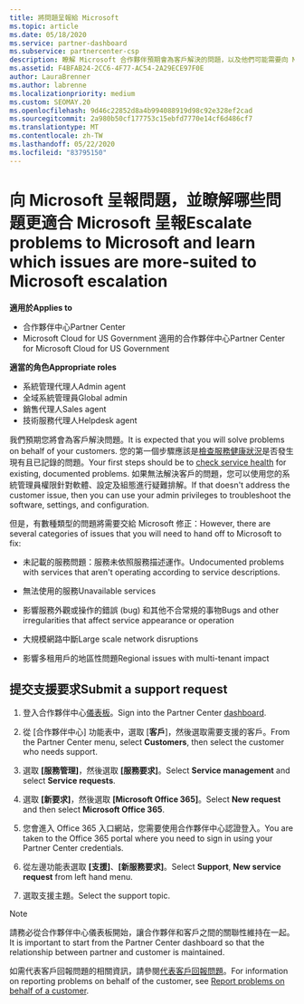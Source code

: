 ```yaml
---
title: 將問題呈報給 Microsoft
ms.topic: article
ms.date: 05/18/2020
ms.service: partner-dashboard
ms.subservice: partnercenter-csp
description: 瞭解 Microsoft 合作夥伴預期會為客戶解決的問題，以及他們可能需要向 Microsoft 呈報哪些問題。
ms.assetid: F4BFAB24-2CC6-4F77-AC54-2A29ECE97F0E
author: LauraBrenner
ms.author: labrenne
ms.localizationpriority: medium
ms.custom: SEOMAY.20
ms.openlocfilehash: 9d46c22852d8a4b994088919d98c92e328ef2cad
ms.sourcegitcommit: 2a980b50cf177753c15ebfd7770e14cf6d486cf7
ms.translationtype: MT
ms.contentlocale: zh-TW
ms.lasthandoff: 05/22/2020
ms.locfileid: "83795150"
---
```

# <a name="escalate-problems-to-microsoft-and-learn-which-issues-are-more-suited-to-microsoft-escalation"></a><span data-ttu-id="bedb8-103">向 Microsoft 呈報問題，並瞭解哪些問題更適合 Microsoft 呈報</span><span class="sxs-lookup"><span data-stu-id="bedb8-103">Escalate problems to Microsoft and learn which issues are more-suited to Microsoft escalation</span></span>  

<span data-ttu-id="bedb8-104">**適用於**</span><span class="sxs-lookup"><span data-stu-id="bedb8-104">**Applies to**</span></span>

- <span data-ttu-id="bedb8-105">合作夥伴中心</span><span class="sxs-lookup"><span data-stu-id="bedb8-105">Partner Center</span></span>
- <span data-ttu-id="bedb8-106">Microsoft Cloud for US Government 適用的合作夥伴中心</span><span class="sxs-lookup"><span data-stu-id="bedb8-106">Partner Center for Microsoft Cloud for US Government</span></span>

<span data-ttu-id="bedb8-107">**適當的角色**</span><span class="sxs-lookup"><span data-stu-id="bedb8-107">**Appropriate roles**</span></span>

- <span data-ttu-id="bedb8-108">系統管理代理人</span><span class="sxs-lookup"><span data-stu-id="bedb8-108">Admin agent</span></span>
- <span data-ttu-id="bedb8-109">全域系統管理員</span><span class="sxs-lookup"><span data-stu-id="bedb8-109">Global admin</span></span>
- <span data-ttu-id="bedb8-110">銷售代理人</span><span class="sxs-lookup"><span data-stu-id="bedb8-110">Sales agent</span></span>
- <span data-ttu-id="bedb8-111">技術服務代理人</span><span class="sxs-lookup"><span data-stu-id="bedb8-111">Helpdesk agent</span></span>

<span data-ttu-id="bedb8-112">我們預期您將會為客戶解決問題。</span><span class="sxs-lookup"><span data-stu-id="bedb8-112">It is expected that you will solve problems on behalf of your customers.</span></span> <span data-ttu-id="bedb8-113">您的第一個步驟應該是[檢查服務健康狀況](check-service-health.md)是否發生現有且已記錄的問題。</span><span class="sxs-lookup"><span data-stu-id="bedb8-113">Your first steps should be to [check service health](check-service-health.md) for existing, documented problems.</span></span> <span data-ttu-id="bedb8-114">如果無法解決客戶的問題，您可以使用您的系統管理員權限針對軟體、設定及組態進行疑難排解。</span><span class="sxs-lookup"><span data-stu-id="bedb8-114">If that doesn't address the customer issue, then you can use your admin privileges to troubleshoot the software, settings, and configuration.</span></span>

<span data-ttu-id="bedb8-115">但是，有數種類型的問題將需要交給 Microsoft 修正：</span><span class="sxs-lookup"><span data-stu-id="bedb8-115">However, there are several categories of issues that you will need to hand off to Microsoft to fix:</span></span>

- <span data-ttu-id="bedb8-116">未記載的服務問題：服務未依照服務描述運作。</span><span class="sxs-lookup"><span data-stu-id="bedb8-116">Undocumented problems with services that aren't operating according to service descriptions.</span></span>

- <span data-ttu-id="bedb8-117">無法使用的服務</span><span class="sxs-lookup"><span data-stu-id="bedb8-117">Unavailable services</span></span>

- <span data-ttu-id="bedb8-118">影響服務外觀或操作的錯誤 (bug) 和其他不合常規的事物</span><span class="sxs-lookup"><span data-stu-id="bedb8-118">Bugs and other irregularities that affect service appearance or operation</span></span>

- <span data-ttu-id="bedb8-119">大規模網路中斷</span><span class="sxs-lookup"><span data-stu-id="bedb8-119">Large scale network disruptions</span></span>

- <span data-ttu-id="bedb8-120">影響多租用戶的地區性問題</span><span class="sxs-lookup"><span data-stu-id="bedb8-120">Regional issues with multi-tenant impact</span></span>

## <a name="submit-a-support-request"></a><span data-ttu-id="bedb8-121">提交支援要求</span><span class="sxs-lookup"><span data-stu-id="bedb8-121">Submit a support request</span></span>

1. <span data-ttu-id="bedb8-122">登入合作夥伴中心[儀表板](https://partner.microsoft.com/dashboard)。</span><span class="sxs-lookup"><span data-stu-id="bedb8-122">Sign into the Partner Center [dashboard](https://partner.microsoft.com/dashboard).</span></span>

2. <span data-ttu-id="bedb8-123">從 [合作夥伴中心] 功能表中，選取 [**客戶**]，然後選取需要支援的客戶。</span><span class="sxs-lookup"><span data-stu-id="bedb8-123">From the Partner Center menu, select **Customers**, then select the customer who needs support.</span></span>

3. <span data-ttu-id="bedb8-124">選取 **\[服務管理\]**，然後選取 **\[服務要求\]**。</span><span class="sxs-lookup"><span data-stu-id="bedb8-124">Select **Service management** and select **Service requests**.</span></span>

4. <span data-ttu-id="bedb8-125">選取 **\[新要求\]**，然後選取 **\[Microsoft Office 365\]**。</span><span class="sxs-lookup"><span data-stu-id="bedb8-125">Select **New request** and then select **Microsoft Office 365**.</span></span>

5. <span data-ttu-id="bedb8-126">您會進入 Office 365 入口網站，您需要使用合作夥伴中心認證登入。</span><span class="sxs-lookup"><span data-stu-id="bedb8-126">You are taken to the Office 365 portal where you need to sign in using your Partner Center credentials.</span></span>

6. <span data-ttu-id="bedb8-127">從左邊功能表選取 **\[支援\]**、**\[新服務要求\]**。</span><span class="sxs-lookup"><span data-stu-id="bedb8-127">Select **Support**, **New service request** from left hand menu.</span></span>

7. <span data-ttu-id="bedb8-128">選取支援主題。</span><span class="sxs-lookup"><span data-stu-id="bedb8-128">Select the support topic.</span></span>

>[!NOTE]
><span data-ttu-id="bedb8-129">請務必從合作夥伴中心儀表板開始，讓合作夥伴和客戶之間的關聯性維持在一起。</span><span class="sxs-lookup"><span data-stu-id="bedb8-129">It is important to start from the Partner Center dashboard so that the relationship between partner and customer is maintained.</span></span> 


<span data-ttu-id="bedb8-130">如需代表客戶回報問題的相關資訊，請參閱[代表客戶回報問題](report-problems-on-behalf-of-a-customer.md)。</span><span class="sxs-lookup"><span data-stu-id="bedb8-130">For information on reporting problems on behalf of the customer, see [Report problems on behalf of a customer](report-problems-on-behalf-of-a-customer.md).</span></span>

 

 



